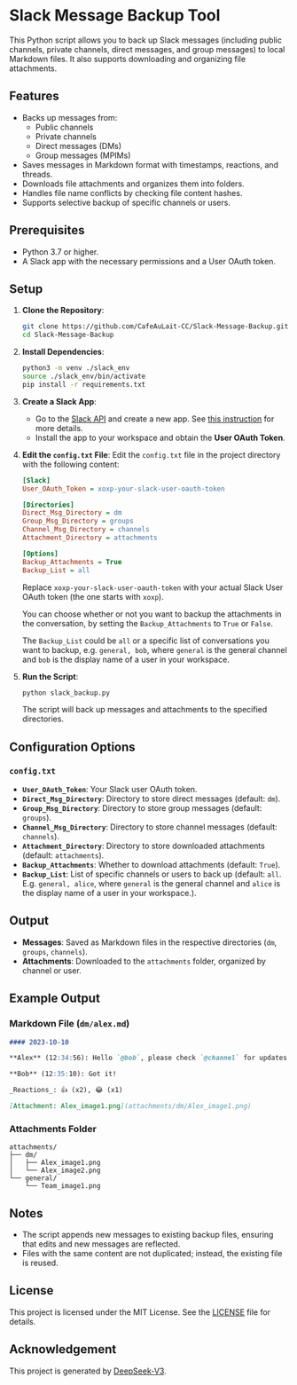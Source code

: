 # Slack Message Backup Tool

This Python script allows you to back up Slack messages (including public channels, private channels, direct messages, and group messages) to local Markdown files. It also supports downloading and organizing file attachments.

## Features

- Backs up messages from:
  - Public channels
  - Private channels
  - Direct messages (DMs)
  - Group messages (MPIMs)
- Saves messages in Markdown format with timestamps, reactions, and threads.
- Downloads file attachments and organizes them into folders.
- Handles file name conflicts by checking file content hashes.
- Supports selective backup of specific channels or users.

## Prerequisites

- Python 3.7 or higher.
- A Slack app with the necessary permissions and a User OAuth token.

## Setup

1. **Clone the Repository**:

   ```bash
   git clone https://github.com/CafeAuLait-CC/Slack-Message-Backup.git
   cd Slack-Message-Backup
   ```

2. **Install Dependencies**:

   ```bash
   python3 -m venv ./slack_env
   source ./slack_env/bin/activate
   pip install -r requirements.txt
   ```

3. **Create a Slack App**:
   - Go to the [Slack API](https://api.slack.com/apps) and create a new app. See [this instruction](SlackAppSetup.md) for more details.
   - Install the app to your workspace and obtain the **User OAuth Token**.

4. **Edit the `config.txt` File**:
   Edit the `config.txt` file in the project directory with the following content:

   ```ini
   [Slack]
   User_OAuth_Token = xoxp-your-slack-user-oauth-token

   [Directories]
   Direct_Msg_Directory = dm
   Group_Msg_Directory = groups
   Channel_Msg_Directory = channels
   Attachment_Directory = attachments

   [Options]
   Backup_Attachments = True
   Backup_List = all
   ```

   Replace `xoxp-your-slack-user-oauth-token` with your actual Slack User OAuth token (the one starts with `xoxp`).

   You can choose whether or not you want to backup the attachments in the conversation, by setting the `Backup_Attachments` to `True` or `False`.

   The `Backup_List` could be `all` or a specific list of conversations you want to backup, e.g. `general, bob`, where `general` is the general channel and `bob` is the display name of a user in your workspace.

5. **Run the Script**:

   ```bash
   python slack_backup.py
   ```

   The script will back up messages and attachments to the specified directories.

## Configuration Options

### `config.txt`

- **`User_OAuth_Token`**: Your Slack user OAuth token.
- **`Direct_Msg_Directory`**: Directory to store direct messages (default: `dm`).
- **`Group_Msg_Directory`**: Directory to store group messages (default: `groups`).
- **`Channel_Msg_Directory`**: Directory to store channel messages (default: `channels`).
- **`Attachment_Directory`**: Directory to store downloaded attachments (default: `attachments`).
- **`Backup_Attachments`**: Whether to download attachments (default: `True`).
- **`Backup_List`**: List of specific channels or users to back up (default: `all`. E.g. `general, alice`, where `general` is the general channel and `alice` is the display name of a user in your workspace.).

## Output

- **Messages**: Saved as Markdown files in the respective directories (`dm`, `groups`, `channels`).
- **Attachments**: Downloaded to the `attachments` folder, organized by channel or user.

## Example Output

### Markdown File (`dm/alex.md`)

```markdown
#### 2023-10-10

**Alex** (12:34:56): Hello `@bob`, please check `@channel` for updates.

**Bob** (12:35:10): Got it!

_Reactions_: 👍 (x2), 😂 (x1)

[Attachment: Alex_image1.png](attachments/dm/Alex_image1.png)
```

### Attachments Folder

```
attachments/
├── dm/
│   ├── Alex_image1.png
│   └── Alex_image2.png
└── general/
    └── Team_image1.png
```

## Notes

- The script appends new messages to existing backup files, ensuring that edits and new messages are reflected.
- Files with the same content are not duplicated; instead, the existing file is reused.

## License

This project is licensed under the MIT License. See the [LICENSE](LICENSE) file for details.

## Acknowledgement

This project is generated by [DeepSeek-V3](www.deepseek.com).
